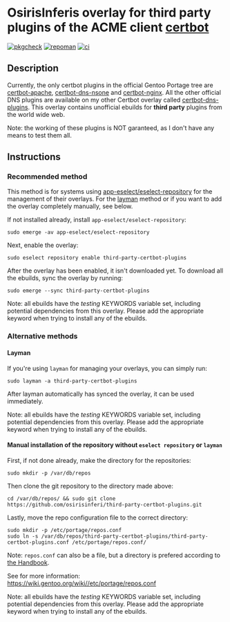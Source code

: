 
# OsirisInferis overlay for third party plugins of the ACME client [certbot](https://github.com/certbot/certbot/)
[![pkgcheck](https://github.com/osirisinferi/third-party-certbot-plugins/workflows/pkgcheck/badge.svg)](https://github.com/osirisinferi/third-party-certbot-plugins/actions?query=workflow%3Apkgcheck)
[![repoman](https://github.com/osirisinferi/third-party-certbot-plugins/workflows/repoman/badge.svg)](https://github.com/osirisinferi/third-party-certbot-plugins/actions?query=workflow%3Arepoman)
[![ci](https://github.com/osirisinferi/third-party-certbot-plugins/actions/workflows/ci.yml/badge.svg)](https://github.com/osirisinferi/third-party-certbot-plugins/actions/workflows/ci.yml)

## Description

Currently, the only certbot plugins in the official Gentoo Portage tree are [certbot-apache](https://packages.gentoo.org/packages/app-crypt/certbot-apache), [certbot-dns-nsone](https://packages.gentoo.org/packages/app-crypt/certbot-dns-nsone) and [certbot-nginx](https://packages.gentoo.org/packages/app-crypt/certbot-nginx). All the other official DNS plugins are available on my other Certbot overlay called [certbot-dns-plugins](https://github.com/osirisinferi/certbot-dns-plugins-overlay). This overlay contains unofficial ebuilds for **third party** plugins from the world wide web.

Note: the working of these plugins is NOT garanteed, as I don't have any means to test them all.

## Instructions

### Recommended method

This method is for systems using [app-eselect/eselect-repository](https://packages.gentoo.org/packages/app-eselect/eselect-repository) for the management of their overlays. For the [layman](https://wiki.gentoo.org/wiki/Layman) method or if you want to add the overlay completely manually, see below.

If not installed already, install `app-eselect/eselect-repository`:

```
sudo emerge -av app-eselect/eselect-repository
```

Next, enable the overlay:

```
sudo eselect repository enable third-party-certbot-plugins
```

After the overlay has been enabled, it isn't downloaded yet. To download all the ebuilds, sync the overlay by running:

```
sudo emerge --sync third-party-certbot-plugins
```

Note: all ebuilds have the *testing* KEYWORDS variable set, including potential dependencies from this overlay. Please add the appropriate keyword when trying to install any of the ebuilds.

### Alternative methods

#### Layman

If you're using `layman` for managing your overlays, you can simply run:

```
sudo layman -a third-party-certbot-plugins
```

After layman automatically has synced the overlay, it can be used immediately.

Note: all ebuilds have the *testing* KEYWORDS variable set, including potential dependencies from this overlay. Please add the appropriate keyword when trying to install any of the ebuilds.

#### Manual installation of the repository without `eselect repository` or `layman`

First, if not done already, make the directory for the repositories:

```
sudo mkdir -p /var/db/repos
```

Then clone the git repository to the directory made above:

```
cd /var/db/repos/ && sudo git clone https://github.com/osirisinferi/third-party-certbot-plugins.git
```

Lastly, move the repo configuration file to the correct directory:

```
sudo mkdir -p /etc/portage/repos.conf
sudo ln -s /var/db/repos/third-party-certbot-plugins/third-party-certbot-plugins.conf /etc/portage/repos.conf/
```

Note: `repos.conf` can also be a file, but a directory is prefered according to [the Handbook](https://wiki.gentoo.org/wiki/Handbook:AMD64/Portage/Files#Gentoo_ebuild_repository).

See for more information: https://wiki.gentoo.org/wiki//etc/portage/repos.conf

Note: all ebuilds have the *testing* KEYWORDS variable set, including potential dependencies from this overlay. Please add the appropriate keyword when trying to install any of the ebuilds.
